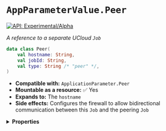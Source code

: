 # `AppParameterValue.Peer`


[![API: Experimental/Alpha](https://img.shields.io/static/v1?label=API&message=Experimental/Alpha&color=orange&style=flat-square)](/docs/developer-guide/core/api-conventions.md)


_A reference to a separate UCloud `Job`_

```kotlin
data class Peer(
    val hostname: String,
    val jobId: String,
    val type: String /* "peer" */,
)
```
- __Compatible with:__ `ApplicationParameter.Peer`
- __Mountable as a resource:__ ✅ Yes
- __Expands to:__ The `hostname`
- __Side effects:__ Configures the firewall to allow bidirectional communication between this `Job` and the peering 
  `Job`

<details>
<summary>
<b>Properties</b>
</summary>

<details>
<summary>
<code>hostname</code>: <code><code><a href='https://kotlinlang.org/api/latest/jvm/stdlib/kotlin/-string/'>String</a></code></code>
</summary>





</details>

<details>
<summary>
<code>jobId</code>: <code><code><a href='https://kotlinlang.org/api/latest/jvm/stdlib/kotlin/-string/'>String</a></code></code>
</summary>





</details>

<details>
<summary>
<code>type</code>: <code><code>String /* "peer" */</code></code> The type discriminator
</summary>

[![API: Stable](https://img.shields.io/static/v1?label=API&message=Stable&color=green&style=flat-square)](/docs/developer-guide/core/api-conventions.md)




</details>



</details>

